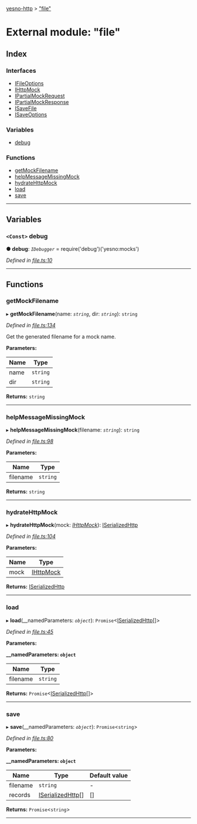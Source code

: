 [yesno-http](../README.md) > ["file"](../modules/_file_.md)

# External module: "file"

## Index

### Interfaces

* [IFileOptions](../interfaces/_file_.ifileoptions.md)
* [IHttpMock](../interfaces/_file_.ihttpmock.md)
* [IPartialMockRequest](../interfaces/_file_.ipartialmockrequest.md)
* [IPartialMockResponse](../interfaces/_file_.ipartialmockresponse.md)
* [ISaveFile](../interfaces/_file_.isavefile.md)
* [ISaveOptions](../interfaces/_file_.isaveoptions.md)

### Variables

* [debug](_file_.md#debug)

### Functions

* [getMockFilename](_file_.md#getmockfilename)
* [helpMessageMissingMock](_file_.md#helpmessagemissingmock)
* [hydrateHttpMock](_file_.md#hydratehttpmock)
* [load](_file_.md#load)
* [save](_file_.md#save)

---

## Variables

<a id="debug"></a>

### `<Const>` debug

**● debug**: *`IDebugger`* =  require('debug')('yesno:mocks')

*Defined in [file.ts:10](https://github.com/FormidableLabs/yesno/blob/8e1469e/src/file.ts#L10)*

___

## Functions

<a id="getmockfilename"></a>

###  getMockFilename

▸ **getMockFilename**(name: *`string`*, dir: *`string`*): `string`

*Defined in [file.ts:134](https://github.com/FormidableLabs/yesno/blob/8e1469e/src/file.ts#L134)*

Get the generated filename for a mock name.

**Parameters:**

| Name | Type |
| ------ | ------ |
| name | `string` |
| dir | `string` |

**Returns:** `string`

___
<a id="helpmessagemissingmock"></a>

###  helpMessageMissingMock

▸ **helpMessageMissingMock**(filename: *`string`*): `string`

*Defined in [file.ts:98](https://github.com/FormidableLabs/yesno/blob/8e1469e/src/file.ts#L98)*

**Parameters:**

| Name | Type |
| ------ | ------ |
| filename | `string` |

**Returns:** `string`

___
<a id="hydratehttpmock"></a>

###  hydrateHttpMock

▸ **hydrateHttpMock**(mock: *[IHttpMock](../interfaces/_file_.ihttpmock.md)*): [ISerializedHttp](../interfaces/_http_serializer_.iserializedhttp.md)

*Defined in [file.ts:104](https://github.com/FormidableLabs/yesno/blob/8e1469e/src/file.ts#L104)*

**Parameters:**

| Name | Type |
| ------ | ------ |
| mock | [IHttpMock](../interfaces/_file_.ihttpmock.md) |

**Returns:** [ISerializedHttp](../interfaces/_http_serializer_.iserializedhttp.md)

___
<a id="load"></a>

###  load

▸ **load**(__namedParameters: *`object`*): `Promise`<[ISerializedHttp](../interfaces/_http_serializer_.iserializedhttp.md)[]>

*Defined in [file.ts:45](https://github.com/FormidableLabs/yesno/blob/8e1469e/src/file.ts#L45)*

**Parameters:**

**__namedParameters: `object`**

| Name | Type |
| ------ | ------ |
| filename | `string` |

**Returns:** `Promise`<[ISerializedHttp](../interfaces/_http_serializer_.iserializedhttp.md)[]>

___
<a id="save"></a>

###  save

▸ **save**(__namedParameters: *`object`*): `Promise`<`string`>

*Defined in [file.ts:80](https://github.com/FormidableLabs/yesno/blob/8e1469e/src/file.ts#L80)*

**Parameters:**

**__namedParameters: `object`**

| Name | Type | Default value |
| ------ | ------ | ------ |
| filename | `string` | - |
| records | [ISerializedHttp](../interfaces/_http_serializer_.iserializedhttp.md)[] |  [] |

**Returns:** `Promise`<`string`>

___

